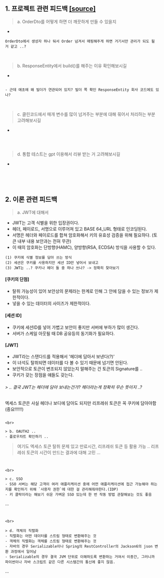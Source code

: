 
## 1. 프로젝트 관련 피드백 [[source]](https://github.com/f-lab-edu/super-market/pull/45)
> a. OrderDto를 어떻게 하면 더 깨끗하게 만들 수 있을지 
- 
```
OrderDto에서 생성자 하나 둬서 Order 넘겨서 매핑해주게 하면 거기서만 관리가 되도 될 거 같고 ..?

```

<br>

> b. ResponseEntity에서 build()를 해주는 이유 확인해보시길
-
```

- 근데 애초에 왜 빌더가 연관되어 있지? 빌더 쪽 확인 ResponseEntity 회사 코드에도 있나?
```


<br>

> c. 클린코드에서 매개 변수를 많이 넘겨주는 부분에 대해 묶어서 처리하는 부분 고려해보시길
-
```

```

<br>

> d. 통합 테스트는 gpt 이용해서 리뷰 받는 거 고려해보시길
-
```

```

<br><br>

## 2. 이론 관련 피드백
> a. JWT에 대해서
- JWT는 고객 식별을 위한 입장권이다.
- 헤더, 페이로드, 서명으로 이루어져 있고 BASE 64_URL 형태로 인코딩된다.
- 서명은 헤더와 페이로드를 합쳐 암호화해서 키의 유효성 검증을 위해 필요하다. (토큰 내부 내용 보안과는 전혀 무관)
- 이 때의 암호화는 단방향(HAMC), 양방향(RSA, ECDSA) 방식을 사용할 수 있다.
```
(1) 쿠키에 식별 정보를 담아 쓰는 방식
(2) 세션은 쿠키를 사용하지만 세션 ID만 넣어서 보내고
(3) JWT는 ..? 쿠키나 헤더 둘 중 하나 쓰나? -> 정확히 찾아보기
```

#### [쿠키의 단점]
- 탈취 가능성이 있어 보안상의 문제라는 한계로 인해 그 안에 담을 수 있는 정보가 제한적이다.
- 넣을 수 있는 데이터의 사이즈가 제한적이다.

#### [세션 ID]
- 쿠키에 세션ID를 넣어 가볍고 보안이 좋지만 서버에 부하가 많이 생긴다.
- 서버가 스케일 아웃될 때 DB 공유등의 동기화가 필요하다.

#### [JWT]
- JWT라는 스탠다드를 적용해서 '헤더에 담아서 보낸다(?)'
- 이 녀석도 탈취되면 데이터를 다 볼 수 있기 때문에 넘기면 안된다.
- 보안적으로 토큰이 변조되지 않았는지 말해주는 건 토큰의 Signature를 ..
- 쿠키가 갖는 장점을 얘들도 갖는다.



###### > .. 결국 JWT는 헤더에 담아 보내는건가? 헤더라는게 정확히 무슨 뜻이지 ..?
엑세스 토큰은 사실 헤더나 보디에 담아도 되지만 리프레쉬 토큰은 꼭 쿠키에 담아야함(중요!!!!!!)
```

<br>

> b. OAUTH2 ..
- 플로우차트 확인하기 ..
```
> 여기도 엑세스 토큰 탈취 문제 있고 만료시간, 리프레쉬 토큰 등 활용 가능 .. 리프레쉬 토큰의 시간이 만드는 결과에 대해 고민
...
```


<br>

> c. SSO
- SSO 서버는 해당 고객이 여러 애플리케이션 중에 어떤 애플리케이션에 접근 가능해야 하는지를 확인하기 위해 `사용자 권한`에 대한 걸 관리해줘야한다.(IDP)
- 키 클락이라는 해보기 쉬운 가벼운 SSO 있는데 한 번 작동 방법 관찰해보는 것도 좋음
```
...
```


<br>

> d. 객체의 직렬화
- 직렬화는 어떤 데이터를 스트림 형태로 변환해주는 것
- 객체의 직렬화는 객체를 스트림 형태로 변환해주는 것
- 자바의 경우 Serializable이나 Spring의 RestController의 Jackson6의 json 변환 과정에서 일어남
- Serializable의 경우 결국 JVM 단위로 이해하도록 변환하는 거여서 이종간, 그러니까 파이썬이나 자바 스크립트 같은 다른 시스템간의 통신에 좋지 않음.
```
...
```








